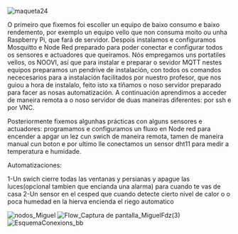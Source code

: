 ![maqueta24](https://github.com/MrTitan1107/Domotica/assets/171036155/52562977-c35a-4f7e-8ea3-6ef1f82257b3)

O primeiro que fixemos foi escoller un equipo de baixo consumo e baixo rendemento, por exemplo un equipo vello que non consuma moito ou unha Raspberry Pi, que fará de servidor. Despois instalamos e configuramos Mosquitto e Node Red preparado para poder conectar e configurar todos os sensores e actuadores que queiramos. Nós empregamos uns portatiles vellos, os NOOVI, así que para instalar e preparar o sevidor MQTT nestes equipos preparamos un pendrive de instalación, con todos os comandos nececesarios para a instalación facilitados por nuestro profesor, que nos guiou a hora de instalalo, feito isto xa tiñamos o noso servidor preparado para facer as nosas automatización. A continuación aprendimos a acceder de maneira remota a o noso servidor de duas maneiras diferentes: por ssh e por VNC. 

Posteriormente fixemos algunhas prácticas con alguns sensores e actuadores: programamos e configuramos un fluxo en Node red para encender a apgar un lez cun swich de maneira remota, tamen de maneira manual cun boton e por ultimo lle conectamos un sensor dht11 para medir a temperatura e humidade.  

Automatizaciones:

1-Un swich cierre todas las ventanas y persianas y apague las luces(opcional tambien que encianda una alarma) para cuando te vas de casa 
2-Un sensor en el cesped que cuando detecte cierto nivel de calor o o poca humedad en la hierva encienda el riego automatico

![nodos_Miguel](https://github.com/MrTitan1107/Domotica/assets/171036155/7fbf9cdd-20c0-4757-bf61-c0560ff48cbc)
![Flow_Captura de pantalla_MiguelFdz(3)](https://github.com/MrTitan1107/Domotica/assets/171036155/d27b856a-beee-4343-af98-f82f780a1af6)
![EsquemaConexions_bb](https://github.com/MrTitan1107/Domotica/assets/171036155/364a8635-7968-44cb-b7c9-6d9b1d3f1b4b)
